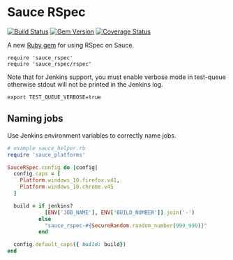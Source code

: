 # Sauce RSpec

[![Build Status](https://travis-ci.org/bootstraponline/sauce_rspec.svg)](https://travis-ci.org/bootstraponline/sauce_rspec/builds)
[![Gem Version](https://badge.fury.io/rb/sauce_rspec.svg)](https://rubygems.org/gems/sauce_rspec)
[![Coverage Status](https://coveralls.io/repos/bootstraponline/sauce_rspec/badge.svg?branch=master&service=github&nocache=1)](https://coveralls.io/github/bootstraponline/sauce_rspec?branch=master)

A new [Ruby gem](https://github.com/bootstraponline/meta/wiki/Sauce_Ruby_Integration_Roadmap) for using RSpec on Sauce.

```
require 'sauce_rspec'
require 'sauce_rspec/rspec'
```

Note that for Jenkins support, you must enable verbose mode in test-queue
otherwise stdout will not be printed in the Jenkins log.

```
export TEST_QUEUE_VERBOSE=true
```

## Naming jobs

Use Jenkins environment variables to correctly name jobs.

```ruby
# example sauce_helper.rb
require 'sauce_platforms'

SauceRSpec.config do |config|
  config.caps = [
    Platform.windows_10.firefox.v41,
    Platform.windows_10.chrome.v45
  ]

  build = if jenkins?
            [ENV['JOB_NAME'], ENV['BUILD_NUMBER']].join('-')
          else
            "sauce_rspec-#{SecureRandom.random_number(999_999)}"
          end

  config.default_caps({ build: build})
end
